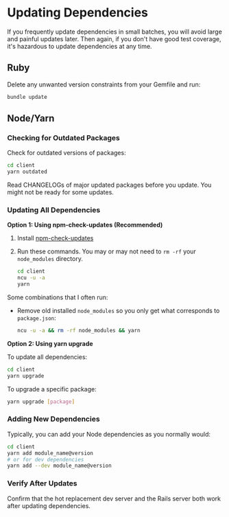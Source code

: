 # Updating Dependencies

If you frequently update dependencies in small batches, you will avoid large and painful updates later. Then again, if you don't have good test coverage, it's hazardous to update dependencies at any time.

## Ruby

Delete any unwanted version constraints from your Gemfile and run:

```bash
bundle update
```

## Node/Yarn

### Checking for Outdated Packages

Check for outdated versions of packages:

```bash
cd client
yarn outdated
```

Read CHANGELOGs of major updated packages before you update. You might not be ready for some updates.

### Updating All Dependencies

**Option 1: Using npm-check-updates (Recommended)**

1. Install [npm-check-updates](https://www.npmjs.com/package/npm-check-updates)
2. Run these commands. You may or may not need to `rm -rf` your `node_modules` directory.

   ```bash
   cd client
   ncu -u -a
   yarn
   ```

Some combinations that I often run:

- Remove old installed `node_modules` so you only get what corresponds to `package.json`:

  ```bash
  ncu -u -a && rm -rf node_modules && yarn
  ```

**Option 2: Using yarn upgrade**

To update all dependencies:

```bash
cd client
yarn upgrade
```

To upgrade a specific package:

```bash
yarn upgrade [package]
```

### Adding New Dependencies

Typically, you can add your Node dependencies as you normally would:

```bash
cd client
yarn add module_name@version
# or for dev dependencies
yarn add --dev module_name@version
```

### Verify After Updates

Confirm that the hot replacement dev server and the Rails server both work after updating dependencies.
